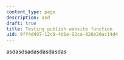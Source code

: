 ```yaml
---
content_type: page
description: asd
draft: true
title: Testing publish website function
uid: 9ff4d497-12c9-4d1e-92ca-826e20ac14d4
---
```

asdasdsadasdasdasdas